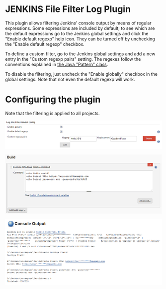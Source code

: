 # JENKINS File Filter Log Plugin

This plugin allows filtering Jenkins' console output by means of regular expressions. Some expressions are included by default; to see which are the default expressions go to the Jenkins global settings and click the "Enable default regexp" help icon. They can be turned off by unchecking the "Enable default regexp" checkbox.

To define a custom filter, go to the Jenkins global settings and add a new entry in the "Custom regexp pairs" setting. The regexes follow the conventions explained in [the Java "Pattern" class](https://docs.oracle.com/javase/8/docs/api/java/util/regex/Pattern.html#sum).

To disable the filtering, just uncheck the "Enable globally" checkbox in the global settings. Note that not even the default regexp will work.

# Configuring the plugin

Note that the filtering is applied to all projects.

![Global configuration](readmeImages/globalConfig.png "Global configuration")

![Global configuration](readmeImages/projectConfigWindowsBatch.png "Sample logging")
 
![Global configuration](readmeImages/consoleOutput.png "Console output")


